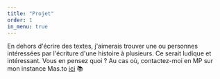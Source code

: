 ```yaml
---
title: "Projet"
order: 1
in_menu: true
---
```

En dehors d'écrire des textes, j'aimerais trouver une ou personnes intéressées par l'écriture d'une histoire à plusieurs. 
Ce serait ludique et intéressant. Vous en pensez quoi ?
Au cas où, contactez-moi en MP sur mon instance Mas.to [ici](https://mas.to/@texto) 📚 